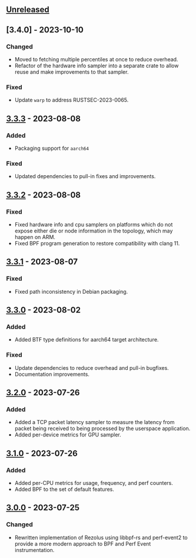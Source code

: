 ## [Unreleased]

## [3.4.0] - 2023-10-10

### Changed

- Moved to fetching multiple percentiles at once to reduce overhead.
- Refactor of the hardware info sampler into a separate crate to allow reuse and
  make improvements to that sampler.

### Fixed

- Update `warp` to address RUSTSEC-2023-0065.

## [3.3.3] - 2023-08-08

### Added

- Packaging support for `aarch64`

### Fixed

- Updated dependencies to pull-in fixes and improvements.

## [3.3.2] - 2023-08-08

### Fixed

- Fixed hardware info and cpu samplers on platforms which do not expose either
  die or node information in the topology, which may happen on ARM.
- Fixed BPF program generation to restore compatibility with clang 11.

## [3.3.1] - 2023-08-07

### Fixed

- Fixed path inconsistency in Debian packaging.

## [3.3.0] - 2023-08-02

### Added

- Added BTF type definitions for aarch64 target architecture.

### Fixed

- Update dependencies to reduce overhead and pull-in bugfixes.
- Documentation improvements.

## [3.2.0] - 2023-07-26

### Added

- Added a TCP packet latency sampler to measure the latency from packet being
  received to being processed by the userspace application.
- Added per-device metrics for GPU sampler.

## [3.1.0] - 2023-07-26

### Added

- Added per-CPU metrics for usage, frequency, and perf counters.
- Added BPF to the set of default features.

## [3.0.0] - 2023-07-25

### Changed

- Rewritten implementation of Rezolus using libbpf-rs and perf-event2 to provide
  a more modern approach to BPF and Perf Event instrumentation. 

[unreleased]: https://github.com/iopsystems/rezolus/compare/v3.4.0...HEAD
[3.3.3]: https://github.com/iopsystems/rezolus/compare/v3.3.3...v3.4.0
[3.3.3]: https://github.com/iopsystems/rezolus/compare/v3.3.2...v3.3.3
[3.3.2]: https://github.com/iopsystems/rezolus/compare/v3.3.1...v3.3.2
[3.3.1]: https://github.com/iopsystems/rezolus/compare/v3.3.0...v3.3.1
[3.3.0]: https://github.com/iopsystems/rezolus/compare/v3.2.0...v3.3.0
[3.2.0]: https://github.com/iopsystems/rezolus/compare/v3.1.0...v3.2.0
[3.1.0]: https://github.com/iopsystems/rezolus/compare/v3.0.0...v3.1.0
[3.0.0]: https://github.com/iopsystems/rezolus/releases/tag/v3.0.0
